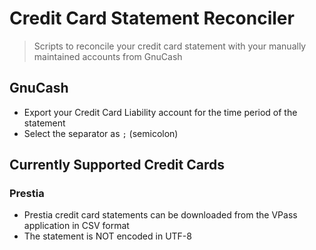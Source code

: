 # Credit Card Statement Reconciler

> Scripts to reconcile your credit card statement with your manually maintained
> accounts from GnuCash

## GnuCash

- Export your Credit Card Liability account for the time period of the statement
- Select the separator as `;` (semicolon)

## Currently Supported Credit Cards

### Prestia

- Prestia credit card statements can be downloaded from the VPass application in
CSV format
- The statement is NOT encoded in UTF-8
